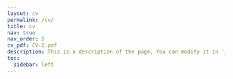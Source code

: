 ```yaml
---
layout: cv
permalink: /cv/
title: cv
nav: true
nav_order: 5
cv_pdf: CV-2.pdf
description: This is a description of the page. You can modify it in '_pages/cv.md'. You can also change or remove the top pdf download button.
toc:
  sidebar: left
---
```

